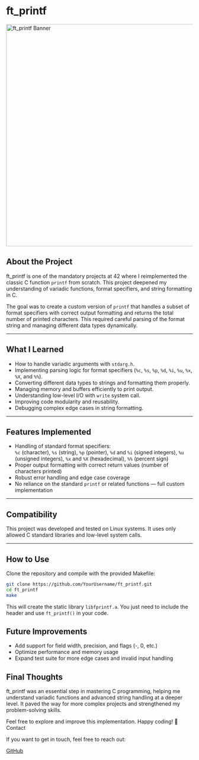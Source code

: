 # ft_printf

<img src="https://i0.wp.com/www.agilenative.com/wp-content/uploads/2017/01/001-Agile-Hello-World.png?fit=1745%2C1080&ssl=1" width="600" alt="ft_printf Banner" />

## About the Project

ft_printf is one of the mandatory projects at 42 where I reimplemented the classic C function `printf` from scratch. This project deepened my understanding of variadic functions, format specifiers, and string formatting in C.

The goal was to create a custom version of `printf` that handles a subset of format specifiers with correct output formatting and returns the total number of printed characters. This required careful parsing of the format string and managing different data types dynamically.

---

## What I Learned

- How to handle variadic arguments with `stdarg.h`.
- Implementing parsing logic for format specifiers (`%c`, `%s`, `%p`, `%d`, `%i`, `%u`, `%x`, `%X`, and `%%`).
- Converting different data types to strings and formatting them properly.
- Managing memory and buffers efficiently to print output.
- Understanding low-level I/O with `write` system call.
- Improving code modularity and reusability.
- Debugging complex edge cases in string formatting.

---

## Features Implemented

- Handling of standard format specifiers:  
  `%c` (character), `%s` (string), `%p` (pointer), `%d` and `%i` (signed integers), `%u` (unsigned integers), `%x` and `%X` (hexadecimal), `%%` (percent sign)
- Proper output formatting with correct return values (number of characters printed)
- Robust error handling and edge case coverage
- No reliance on the standard `printf` or related functions — full custom implementation

---

## Compatibility

This project was developed and tested on Linux systems. It uses only allowed C standard libraries and low-level system calls.

---

## How to Use

Clone the repository and compile with the provided Makefile:

```bash
git clone https://github.com/YourUsername/ft_printf.git
cd ft_printf
make
```
This will create the static library `libfprintf.a`. You just need to include the header and use `ft_printf()` in your code.
## Future Improvements

- Add support for field width, precision, and flags (-, 0, etc.)
- Optimize performance and memory usage
- Expand test suite for more edge cases and invalid input handling

## Final Thoughts

ft_printf was an essential step in mastering C programming, helping me understand variadic functions and advanced string handling at a deeper level. It paved the way for more complex projects and strengthened my problem-solving skills.

Feel free to explore and improve this implementation. Happy coding! 🎉
Contact

If you want to get in touch, feel free to reach out:

[GitHub](https://github.com/PedroLouzada)
